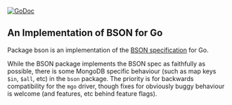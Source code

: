 [![GoDoc](https://godoc.org/github.com/phoenixxliu/mgo/bson?status.svg)](https://godoc.org/github.com/phoenixxliu/mgo/bson)

An Implementation of BSON for Go
--------------------------------

Package bson is an implementation of the [BSON specification](http://bsonspec.org) for Go.

While the BSON package implements the BSON spec as faithfully as possible, there
is some MongoDB specific behaviour (such as map keys `$in`, `$all`, etc) in the
`bson` package. The priority is for backwards compatibility for the `mgo`
driver, though fixes for obviously buggy behaviour is welcome (and features, etc
behind feature flags).
